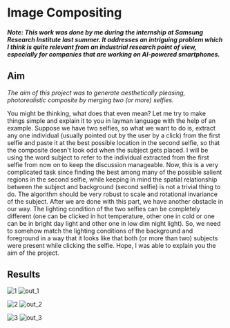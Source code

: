 # Image Compositing

#### *Note: This work was done by me during the internship at Samsung Research Institute last summer. It addresses an intriguing problem which I think is quite relevant from an industrial research point of view, especially for companies that are working on AI-powered smartphones.*

## Aim
*The aim of this project was to generate aesthetically pleasing, photorealistic composite by merging two (or more) selfies.*

You might be thinking, what does that even mean? 
Let me try to make things simple and explain it to you in layman language with the help of an example. Suppose we have two selfies, so what we want to do is, extract any one individual (usually pointed out by the user by a click) from the first selfie and paste it at the best possible location in the second selfie, so that the composite doesn't look odd when the subject gets placed. I will be using the word subject to refer to the individual extracted from the first selfie from now on to keep the discussion manageable. Now, this is a very complicated task since finding the best among many of the possible salient regions in the second selfie, while keeping in mind the spatial relationship between the subject and background (second selfie) is not a trivial thing to do. The algorithm should be very robust to scale and rotational invariance of the subject. After we are done with this part, we have another obstacle in our way. The lighting condition of the two selfies can be completely different (one can be clicked in hot temperature, other one in cold or one can be in bright day light and other one in low dim night light). So, we need to somehow match the lighting conditions of the background and foreground in a way that it looks like that both (or more than two) subjects were present while clicking the selfie. Hope, I was able to explain you the aim of the project. 


## Results
![1](https://user-images.githubusercontent.com/41862477/49270708-952ca880-f490-11e8-86a7-e9b5e2e483ad.JPG)
![out_1](https://user-images.githubusercontent.com/41862477/49270712-95c53f00-f490-11e8-97c6-878247047365.JPG)

![2](https://user-images.githubusercontent.com/41862477/49270709-95c53f00-f490-11e8-8ca8-384542f324dc.JPG)
![out_2](https://user-images.githubusercontent.com/41862477/49270713-965dd580-f490-11e8-92dd-cdd37dd2e3be.JPG)

![3](https://user-images.githubusercontent.com/41862477/49270711-95c53f00-f490-11e8-99cc-47ec16ddc6d6.JPG)
![out_3](https://user-images.githubusercontent.com/41862477/49270714-965dd580-f490-11e8-8fe9-f889bd42fd2f.JPG)
